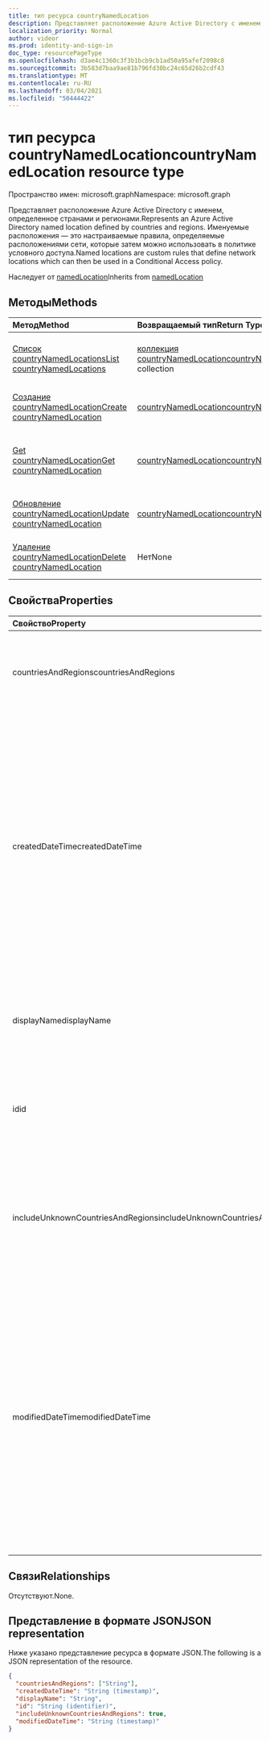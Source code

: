 ```yaml
---
title: тип ресурса countryNamedLocation
description: Представляет расположение Azure Active Directory с именем, определенное странами и регионами. Именуемые расположения — это настраиваемые правила, определяемые расположениями сети, которые затем можно использовать в политике условного доступа.
localization_priority: Normal
author: videor
ms.prod: identity-and-sign-in
doc_type: resourcePageType
ms.openlocfilehash: d3ae4c1360c3f3b1bcb9cb1ad50a95afef2098c8
ms.sourcegitcommit: 3b583d7baa9ae81b796fd30bc24c65d26b2cdf43
ms.translationtype: MT
ms.contentlocale: ru-RU
ms.lasthandoff: 03/04/2021
ms.locfileid: "50444422"
---
```

# <a name="countrynamedlocation-resource-type"></a><span data-ttu-id="fae5e-104">тип ресурса countryNamedLocation</span><span class="sxs-lookup"><span data-stu-id="fae5e-104">countryNamedLocation resource type</span></span>

<span data-ttu-id="fae5e-105">Пространство имен: microsoft.graph</span><span class="sxs-lookup"><span data-stu-id="fae5e-105">Namespace: microsoft.graph</span></span>

<span data-ttu-id="fae5e-106">Представляет расположение Azure Active Directory с именем, определенное странами и регионами.</span><span class="sxs-lookup"><span data-stu-id="fae5e-106">Represents an Azure Active Directory named location defined by countries and regions.</span></span> <span data-ttu-id="fae5e-107">Именуемые расположения — это настраиваемые правила, определяемые расположениями сети, которые затем можно использовать в политике условного доступа.</span><span class="sxs-lookup"><span data-stu-id="fae5e-107">Named locations are custom rules that define network locations which can then be used in a Conditional Access policy.</span></span>

<span data-ttu-id="fae5e-108">Наследует от [namedLocation](../resources/namedLocation.md)</span><span class="sxs-lookup"><span data-stu-id="fae5e-108">Inherits from [namedLocation](../resources/namedLocation.md)</span></span>

## <a name="methods"></a><span data-ttu-id="fae5e-109">Методы</span><span class="sxs-lookup"><span data-stu-id="fae5e-109">Methods</span></span>

| <span data-ttu-id="fae5e-110">Метод</span><span class="sxs-lookup"><span data-stu-id="fae5e-110">Method</span></span>       | <span data-ttu-id="fae5e-111">Возвращаемый тип</span><span class="sxs-lookup"><span data-stu-id="fae5e-111">Return Type</span></span> | <span data-ttu-id="fae5e-112">Описание</span><span class="sxs-lookup"><span data-stu-id="fae5e-112">Description</span></span> |
|:-------------|:------------|:------------|
| [<span data-ttu-id="fae5e-113">Список countryNamedLocations</span><span class="sxs-lookup"><span data-stu-id="fae5e-113">List countryNamedLocations</span></span>](../api/conditionalaccessroot-list-namedlocations.md) | <span data-ttu-id="fae5e-114">[коллекция countryNamedLocation](countryNamedLocation.md)</span><span class="sxs-lookup"><span data-stu-id="fae5e-114">[countryNamedLocation](countryNamedLocation.md) collection</span></span> | <span data-ttu-id="fae5e-115">Получите все **объекты countryNamedLocation** в организации.</span><span class="sxs-lookup"><span data-stu-id="fae5e-115">Get all the **countryNamedLocation** objects in the organization.</span></span> |
| [<span data-ttu-id="fae5e-116">Создание countryNamedLocation</span><span class="sxs-lookup"><span data-stu-id="fae5e-116">Create countryNamedLocation</span></span>](../api/conditionalaccessroot-post-namedlocations.md) | [<span data-ttu-id="fae5e-117">countryNamedLocation</span><span class="sxs-lookup"><span data-stu-id="fae5e-117">countryNamedLocation</span></span>](countryNamedLocation.md) | <span data-ttu-id="fae5e-118">Создание нового **объекта countryNamedLocation.**</span><span class="sxs-lookup"><span data-stu-id="fae5e-118">Create a new **countryNamedLocation** object.</span></span> |
| [<span data-ttu-id="fae5e-119">Get countryNamedLocation</span><span class="sxs-lookup"><span data-stu-id="fae5e-119">Get countryNamedLocation</span></span>](../api/countrynamedlocation-get.md) | [<span data-ttu-id="fae5e-120">countryNamedLocation</span><span class="sxs-lookup"><span data-stu-id="fae5e-120">countryNamedLocation</span></span>](countrynamedlocation.md) | <span data-ttu-id="fae5e-121">Ознакомьтесь с свойствами и отношениями **объекта countryNamedLocation.**</span><span class="sxs-lookup"><span data-stu-id="fae5e-121">Read the properties and relationships of a **countryNamedLocation** object.</span></span> |
| [<span data-ttu-id="fae5e-122">Обновление countryNamedLocation</span><span class="sxs-lookup"><span data-stu-id="fae5e-122">Update countryNamedLocation</span></span>](../api/countrynamedlocation-update.md) | [<span data-ttu-id="fae5e-123">countryNamedLocation</span><span class="sxs-lookup"><span data-stu-id="fae5e-123">countryNamedLocation</span></span>](countrynamedlocation.md) | <span data-ttu-id="fae5e-124">Обновление **объекта countryNamedLocation.**</span><span class="sxs-lookup"><span data-stu-id="fae5e-124">Update a **countryNamedLocation** object.</span></span> |
| [<span data-ttu-id="fae5e-125">Удаление countryNamedLocation</span><span class="sxs-lookup"><span data-stu-id="fae5e-125">Delete countryNamedLocation</span></span>](../api/countrynamedlocation-delete.md) | <span data-ttu-id="fae5e-126">Нет</span><span class="sxs-lookup"><span data-stu-id="fae5e-126">None</span></span> | <span data-ttu-id="fae5e-127">Удаление **объекта countryNamedLocation.**</span><span class="sxs-lookup"><span data-stu-id="fae5e-127">Delete a **countryNamedLocation** object.</span></span> |

## <a name="properties"></a><span data-ttu-id="fae5e-128">Свойства</span><span class="sxs-lookup"><span data-stu-id="fae5e-128">Properties</span></span>

| <span data-ttu-id="fae5e-129">Свойство</span><span class="sxs-lookup"><span data-stu-id="fae5e-129">Property</span></span>     | <span data-ttu-id="fae5e-130">Тип</span><span class="sxs-lookup"><span data-stu-id="fae5e-130">Type</span></span>        | <span data-ttu-id="fae5e-131">Описание</span><span class="sxs-lookup"><span data-stu-id="fae5e-131">Description</span></span> |
|:-------------|:------------|:------------|
|<span data-ttu-id="fae5e-132">countriesAndRegions</span><span class="sxs-lookup"><span data-stu-id="fae5e-132">countriesAndRegions</span></span>|<span data-ttu-id="fae5e-133">Коллекция строк</span><span class="sxs-lookup"><span data-stu-id="fae5e-133">String collection</span></span>|<span data-ttu-id="fae5e-134">Список стран и/или регионов в формате двух букв, заданный ISO 3166-2.</span><span class="sxs-lookup"><span data-stu-id="fae5e-134">List of countries and/or regions in two-letter format specified by ISO 3166-2.</span></span>|
|<span data-ttu-id="fae5e-135">createdDateTime</span><span class="sxs-lookup"><span data-stu-id="fae5e-135">createdDateTime</span></span>|<span data-ttu-id="fae5e-136">DateTimeOffset</span><span class="sxs-lookup"><span data-stu-id="fae5e-136">DateTimeOffset</span></span>|<span data-ttu-id="fae5e-137">Тип Timestamp представляет дату создания и время расположения с помощью формата ISO 8601 и всегда находится во времени UTC.</span><span class="sxs-lookup"><span data-stu-id="fae5e-137">The Timestamp type represents creation date and time of the location using ISO 8601 format and is always in UTC time.</span></span> <span data-ttu-id="fae5e-138">Например, значение полуночи 1 января 2014 г. в формате UTC выглядит так: `'2014-01-01T00:00:00Z'`.</span><span class="sxs-lookup"><span data-stu-id="fae5e-138">For example, midnight UTC on Jan 1, 2014 would look like this: `'2014-01-01T00:00:00Z'`.</span></span> <span data-ttu-id="fae5e-139">Только для чтения.</span><span class="sxs-lookup"><span data-stu-id="fae5e-139">Read-only.</span></span> <span data-ttu-id="fae5e-140">Наследуется [от namedLocation](../resources/namedLocation.md).</span><span class="sxs-lookup"><span data-stu-id="fae5e-140">Inherited from [namedLocation](../resources/namedLocation.md).</span></span>|
|<span data-ttu-id="fae5e-141">displayName</span><span class="sxs-lookup"><span data-stu-id="fae5e-141">displayName</span></span>|<span data-ttu-id="fae5e-142">String</span><span class="sxs-lookup"><span data-stu-id="fae5e-142">String</span></span>|<span data-ttu-id="fae5e-143">Понятное человеку имя расположения.</span><span class="sxs-lookup"><span data-stu-id="fae5e-143">Human-readable name of the location.</span></span> <span data-ttu-id="fae5e-144">Наследуется [от namedLocation](../resources/namedLocation.md).</span><span class="sxs-lookup"><span data-stu-id="fae5e-144">Inherited from [namedLocation](../resources/namedLocation.md).</span></span>|
|<span data-ttu-id="fae5e-145">id</span><span class="sxs-lookup"><span data-stu-id="fae5e-145">id</span></span>|<span data-ttu-id="fae5e-146">String</span><span class="sxs-lookup"><span data-stu-id="fae5e-146">String</span></span>|<span data-ttu-id="fae5e-147">Идентификатор объекта namedLocation.</span><span class="sxs-lookup"><span data-stu-id="fae5e-147">Identifier of a namedLocation object.</span></span> <span data-ttu-id="fae5e-148">Только для чтения.</span><span class="sxs-lookup"><span data-stu-id="fae5e-148">Read-only.</span></span> <span data-ttu-id="fae5e-149">Наследуется [от namedLocation](../resources/namedLocation.md).</span><span class="sxs-lookup"><span data-stu-id="fae5e-149">Inherited from [namedLocation](../resources/namedLocation.md).</span></span>|
|<span data-ttu-id="fae5e-150">includeUnknownCountriesAndRegions</span><span class="sxs-lookup"><span data-stu-id="fae5e-150">includeUnknownCountriesAndRegions</span></span>|<span data-ttu-id="fae5e-151">Логический</span><span class="sxs-lookup"><span data-stu-id="fae5e-151">Boolean</span></span>|<span data-ttu-id="fae5e-152">Верно, если IP-адреса, которые не относятся к стране или региону, должны быть включены в именоваемом расположении.</span><span class="sxs-lookup"><span data-stu-id="fae5e-152">True if IP addresses that don't map to a country or region should be included in the named location.</span></span>|
|<span data-ttu-id="fae5e-153">modifiedDateTime</span><span class="sxs-lookup"><span data-stu-id="fae5e-153">modifiedDateTime</span></span>|<span data-ttu-id="fae5e-154">DateTimeOffset</span><span class="sxs-lookup"><span data-stu-id="fae5e-154">DateTimeOffset</span></span>|<span data-ttu-id="fae5e-155">Тип Timestamp представляет последнюю измененную дату и время расположения с помощью формата ISO 8601 и всегда находится во времени UTC.</span><span class="sxs-lookup"><span data-stu-id="fae5e-155">The Timestamp type represents last modified date and time of the location using ISO 8601 format and is always in UTC time.</span></span> <span data-ttu-id="fae5e-156">Например, значение полуночи 1 января 2014 г. в формате UTC выглядит так: `'2014-01-01T00:00:00Z'`.</span><span class="sxs-lookup"><span data-stu-id="fae5e-156">For example, midnight UTC on Jan 1, 2014 would look like this: `'2014-01-01T00:00:00Z'`.</span></span> <span data-ttu-id="fae5e-157">Только для чтения.</span><span class="sxs-lookup"><span data-stu-id="fae5e-157">Read-only.</span></span> <span data-ttu-id="fae5e-158">Наследуется [от namedLocation](../resources/namedLocation.md).</span><span class="sxs-lookup"><span data-stu-id="fae5e-158">Inherited from [namedLocation](../resources/namedLocation.md).</span></span>|

## <a name="relationships"></a><span data-ttu-id="fae5e-159">Связи</span><span class="sxs-lookup"><span data-stu-id="fae5e-159">Relationships</span></span>

<span data-ttu-id="fae5e-160">Отсутствуют.</span><span class="sxs-lookup"><span data-stu-id="fae5e-160">None.</span></span>

## <a name="json-representation"></a><span data-ttu-id="fae5e-161">Представление в формате JSON</span><span class="sxs-lookup"><span data-stu-id="fae5e-161">JSON representation</span></span>

<span data-ttu-id="fae5e-162">Ниже указано представление ресурса в формате JSON.</span><span class="sxs-lookup"><span data-stu-id="fae5e-162">The following is a JSON representation of the resource.</span></span>

<!-- {
  "blockType": "resource",
  "optionalProperties": [

  ],
  "@odata.type": "microsoft.graph.countryNamedLocation"
}-->

```json
{
  "countriesAndRegions": ["String"],
  "createdDateTime": "String (timestamp)",
  "displayName": "String",
  "id": "String (identifier)",
  "includeUnknownCountriesAndRegions": true,
  "modifiedDateTime": "String (timestamp)"
}
```

<!-- uuid: 16cd6b66-4b1a-43a1-adaf-3a886856ed98
2019-02-04 14:57:30 UTC -->
<!-- {
  "type": "#page.annotation",
  "description": "countryNamedLocation resource",
  "keywords": "",
  "section": "documentation",
  "tocPath": ""
}-->

